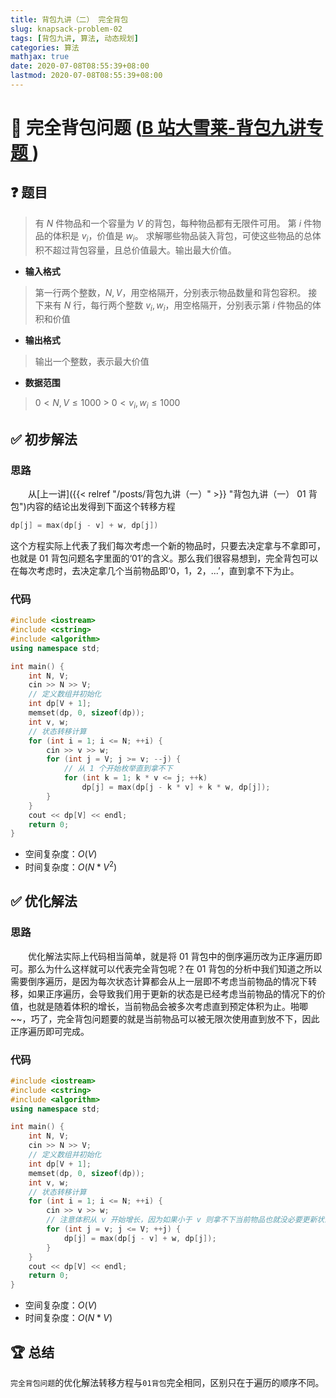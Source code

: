 ```yaml
---
title: 背包九讲（二） 完全背包
slug: knapsack-problem-02
tags: [背包九讲, 算法, 动态规划]
categories: 算法
mathjax: true
date: 2020-07-08T08:55:39+08:00
lastmod: 2020-07-08T08:55:39+08:00
---
```


# 🎒 完全背包问题 ([B 站大雪莱-背包九讲专题 <i class="fa fa-external-link-alt"></i>](https://www.bilibili.com/video/BV1qt411Z7nE?from=search&seid=7823159650487960943))

## ❓ 题目

> 有 $N$ 件物品和一个容量为 $V$ 的背包，每种物品都有无限件可用。
> 第 $i$ 件物品的体积是 $v_i$，价值是 $w_i$。
> 求解哪些物品装入背包，可使这些物品的总体积不超过背包容量，且总价值最大。输出最大价值。

<!--more-->

- **输入格式**

> 第一行两个整数，$N,V$，用空格隔开，分别表示物品数量和背包容积。
> 接下来有 $N$ 行，每行两个整数 $v_i,w_i$，用空格隔开，分别表示第 $i$ 件物品的体积和价值

- **输出格式**

> 输出一个整数，表示最大价值

- **数据范围**

> $0 < N,V \leq 1000$ > $0 < v_i,w_i \leq 1000$

## ✅ 初步解法

### 思路

&emsp;&emsp;从[上一讲]({{< relref "/posts/背包九讲（一）" >}} "背包九讲（一） 01 背包")内容的结论出发得到下面这个转移方程

```c++
dp[j] = max(dp[j - v] + w, dp[j])
```

这个方程实际上代表了我们每次考虑一个新的物品时，只要去决定拿与不拿即可，也就是 01 背包问题名字里面的‘01’的含义。那么我们很容易想到，完全背包可以在每次考虑时，去决定拿几个当前物品即‘0，1，2，...’，直到拿不下为止。

### 代码

```c++
#include <iostream>
#include <cstring>
#include <algorithm>
using namespace std;

int main() {
    int N, V;
    cin >> N >> V;
    // 定义数组并初始化
    int dp[V + 1];
    memset(dp, 0, sizeof(dp));
    int v, w;
    // 状态转移计算
    for (int i = 1; i <= N; ++i) {
        cin >> v >> w;
        for (int j = V; j >= v; --j) {
            // 从 1 个开始枚举直到拿不下
            for (int k = 1; k * v <= j; ++k)
                dp[j] = max(dp[j - k * v] + k * w, dp[j]);
        }
    }
    cout << dp[V] << endl;
    return 0;
}
```

- 空间复杂度：$O(V)$
- 时间复杂度：$O(N*V^2)$

## ✅ 优化解法

### 思路

&emsp;&emsp;优化解法实际上代码相当简单，就是将 01 背包中的倒序遍历改为正序遍历即可。那么为什么这样就可以代表完全背包呢？在 01 背包的分析中我们知道之所以需要倒序遍历，是因为每次状态计算都会从上一层即不考虑当前物品的情况下转移，如果正序遍历，会导致我们用于更新的状态是已经考虑当前物品的情况下的价值，也就是随着体积的增长，当前物品会被多次考虑直到预定体积为止。啪唧~~，巧了，完全背包问题要的就是当前物品可以被无限次使用直到放不下，因此正序遍历即可完成。

### 代码

```c++
#include <iostream>
#include <cstring>
#include <algorithm>
using namespace std;

int main() {
    int N, V;
    cin >> N >> V;
    // 定义数组并初始化
    int dp[V + 1];
    memset(dp, 0, sizeof(dp));
    int v, w;
    // 状态转移计算
    for (int i = 1; i <= N; ++i) {
        cin >> v >> w;
        // 注意体积从 v 开始增长，因为如果小于 v 则拿不下当前物品也就没必要更新状态
        for (int j = v; j <= V; ++j) {
            dp[j] = max(dp[j - v] + w, dp[j]);
        }
    }
    cout << dp[V] << endl;
    return 0;
}
```

- 空间复杂度：$O(V)$
- 时间复杂度：$O(N*V)$

## 🏆 总结

`完全背包问题`的优化解法转移方程与`01背包`完全相同，区别只在于遍历的顺序不同。
